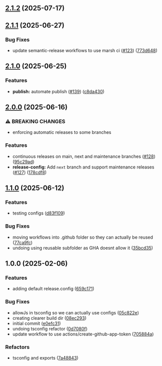 ## [2.1.2](https://github.com/marshmallow-insurance/campfire/compare/v2.1.1...v2.1.2) (2025-07-17)

## [2.1.1](https://github.com/marshmallow-insurance/campfire/compare/v2.1.0...v2.1.1) (2025-06-27)

### Bug Fixes

* update semantic-release workflows to use marsh ci ([#123](https://github.com/marshmallow-insurance/campfire/issues/123)) ([773d648](https://github.com/marshmallow-insurance/campfire/commit/773d6489fe317a3c03a0eb6aea6a026e533baccd))

## [2.1.0](https://github.com/marshmallow-insurance/campfire/compare/v2.0.0...v2.1.0) (2025-06-25)

### Features

* **publish:** automate publish ([#139](https://github.com/marshmallow-insurance/campfire/issues/139)) ([c8da430](https://github.com/marshmallow-insurance/campfire/commit/c8da43071a0827a2a8c19816dc47b0a57c6cd5e2))

## [2.0.0](https://github.com/marshmallow-insurance/campfire/compare/v1.1.0...v2.0.0) (2025-06-16)

### ⚠ BREAKING CHANGES

* enforcing automatic releases to some branches

### Features

* continuous releases on main, next and maintenance branches ([#128](https://github.com/marshmallow-insurance/campfire/issues/128)) ([95c29ad](https://github.com/marshmallow-insurance/campfire/commit/95c29ad86142ccf01d67383b3f07d08092f2a612))
* **release-config:** Add `next` branch and support maintenance releases ([#127](https://github.com/marshmallow-insurance/campfire/issues/127)) ([178cdf8](https://github.com/marshmallow-insurance/campfire/commit/178cdf8fa1515d8fbcdc2a2297f69b71e92ef387))

## [1.1.0](https://github.com/marshmallow-insurance/campfire/compare/v1.0.0...v1.1.0) (2025-06-12)

### Features

* testing configs ([d83f109](https://github.com/marshmallow-insurance/campfire/commit/d83f10903dd695ff5cd34001a0157c2193b8a037))

### Bug Fixes

* moving workflows into .github folder so they can actually be reused ([77ca9fc](https://github.com/marshmallow-insurance/campfire/commit/77ca9fc41d24a7a9de30aed109e4ac48db01fb23))
* undoing using reusable subfolder as GHA doesnt allow it ([35bcd35](https://github.com/marshmallow-insurance/campfire/commit/35bcd35fbb827a003e1332d3a2b77248565fc5b7))

## 1.0.0 (2025-02-06)

### Features

* adding default release.config ([659c171](https://github.com/marshmallow-insurance/campfire/commit/659c171e21c6fc6858d5b6d967c316c6f2dcd6f8))

### Bug Fixes

* allowJs in tsconfig so we can actually use configs ([05c822e](https://github.com/marshmallow-insurance/campfire/commit/05c822eaf3ef47f4036ef9e55da82a0294df4398))
* creating clearer build dir ([08ec293](https://github.com/marshmallow-insurance/campfire/commit/08ec293cc7d0d1dca9e443a27804d9258c2c8a7c))
* initial commit ([e0efc31](https://github.com/marshmallow-insurance/campfire/commit/e0efc310c4c603df058d1cfc244695d5a4923f67))
* undoing tsconfig refactor ([0d7080f](https://github.com/marshmallow-insurance/campfire/commit/0d7080fe839731b4e6c9716d707a7335ebc68d72))
* update workflow to use actions/create-github-app-token ([705884a](https://github.com/marshmallow-insurance/campfire/commit/705884a75cfba1d997457266a2d2b3b3262b193e))

### Refactors

* tsconfig and exports ([7a48843](https://github.com/marshmallow-insurance/campfire/commit/7a488435aaa186f55150ea49c8141d20b654c882))
